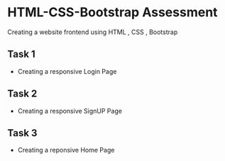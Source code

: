 # HTML-CSS-Bootstrap Assessment
Creating a website frontend using HTML , CSS , Bootstrap

## Task 1 
- Creating a responsive Login Page
## Task 2 
- Creating a responsive SignUP Page
## Task 3
- Creating a reponsive Home Page
